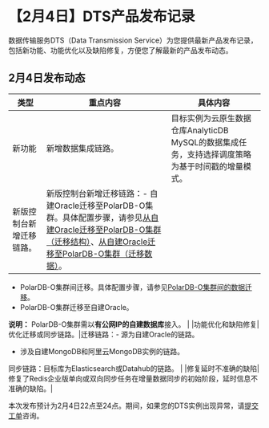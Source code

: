 # 【2月4日】DTS产品发布记录

数据传输服务DTS（Data Transmission Service）为您提供最新产品发布记录，包括新功能、功能优化以及缺陷修复，方便您了解最新的产品发布动态。

## 2月4日发布动态

|类型|重点内容|具体内容|
|--|----|----|
|新功能|新增数据集成链路。|目标实例为云原生数据仓库AnalyticDB MySQL的数据集成任务，支持选择调度策略为基于时间戳的增量模式。|
|新版控制台新增迁移链路。|新版控制台新增迁移链路：-   自建Oracle迁移至PolarDB-O集群。具体配置步骤，请参见[从自建Oracle迁移至PolarDB-O集群（迁移结构）](/cn.zh-CN/数据迁移/从自建数据库迁移至阿里云/源库为Oracle/从自建Oracle迁移至PolarDB-O集群（迁移结构）.md)、[从自建Oracle迁移至PolarDB-O集群（迁移数据）](/cn.zh-CN/数据迁移/从自建数据库迁移至阿里云/源库为Oracle/从自建Oracle迁移至PolarDB-O集群（迁移数据）.md)。
-   PolarDB-O集群间迁移。具体配置步骤，请参见[PolarDB-O集群间的数据迁移](/cn.zh-CN/数据迁移/同一阿里云账号实例间迁移/PolarDB-O集群间的数据迁移.md)。
-   PolarDB-O集群迁移至自建Oracle。

**说明：** PolarDB-O集群需以**有公网IP的自建数据库**接入。 |
|功能优化和缺陷修复|优化迁移或同步链路。|迁移链路：-   源为自建Oracle的链路。
-   涉及自建MongoDB和阿里云MongoDB实例的链路。

同步链路：目标库为Elasticsearch或Datahub的链路。 |
|修复延时不准确的缺陷|修复了Redis企业版单向或双向同步任务在增量数据同步的初始阶段，延时信息不准确的缺陷。|

本次发布预计为2月4日22点至24点。期间，如果您的DTS实例出现异常，请[提交工单](https://selfservice.console.aliyun.com/ticket/category/redis/today)咨询。

